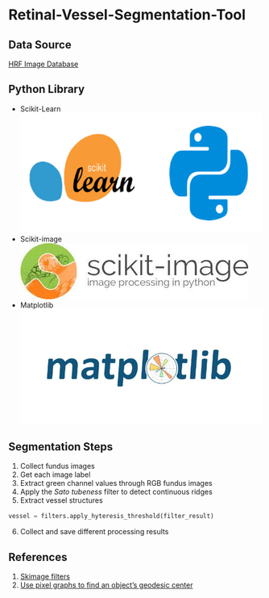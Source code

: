 # Retinal-Vessel-Segmentation-Tool

## Data Source

[HRF Image Database](https://www5.cs.fau.de/research/data/fundus-images/)

## Python Library

- Scikit-Learn
  ![scikit-learn](./icon/sklearn.png)
- Scikit-image
  ![scikit-image](./icon/skimage.jpeg)
- Matplotlib
  ![matplotlib](./icon/matplotlib.jpeg)

## Segmentation Steps

1. Collect fundus images
1. Get each image label
1. Extract green channel values through RGB fundus images
1. Apply the _Sato tubeness_ filter to detect continuous ridges
1. Extract vessel structures

```python
vessel = filters.apply_hyteresis_threshold(filter_result)
```

6. Collect and save different processing results

## References

1. [Skimage filters](https://scikit-image.org/docs/dev/api/skimage.filters.html?highlight=sato#skimage.filters.sato)
2. [Use pixel graphs to find an object’s geodesic center](https://scikit-image.org/docs/dev/auto_examples/applications/plot_pixel_graphs.html#sphx-glr-auto-examples-applications-plot-pixel-graphs-py)
